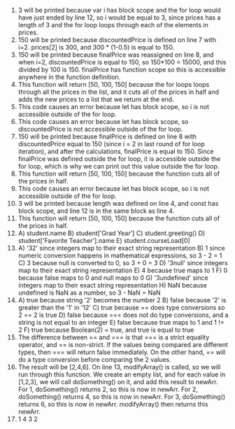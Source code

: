 1. 3 will be printed because var i has block scope and the for loop would have just ended by line 12, so i would be equal to 3, since prices has a length of 3 and the for loop loops through each of the elements in prices. 
2. 150 will be printed because discountedPrice is defined on line 7 with i=2. prices[2] is 300, and 300 * (1-0.5) is equal to 150. 
3. 150 will be printed because finalPrice was reassigned on line 8, and when i=2, discountedPrice is equal to 150, so 150*100 = 15000, and this divided by 100 is 150. finalPrice has function scope so this is accessible anywhere in the function definition. 
4. This function will return [50, 100, 150] because the for loops loops through all the prices in the list, and it cuts all of the prices in half and adds the new prices to a list that we return at the end.
5. This code causes an error because let has block scope,  so i is not accessible outside of the for loop.
6. This code causes an error because let has block scope, so discountedPrice is not accessible outside of the for loop.
7. 150 will be printed because finalPrice is defined on line 8 with discountedPrice equal to 150 (since i = 2 in last round of for loop iteration), and after the calculations, finalPrice is equal to 150. Since finalPrice was defined outside the for loop, it is accessible outside the for loop, which is why we can print out this value outside the for loop.
8. This function will return [50, 100, 150] because the function cuts all of the prices in half. 
9. This code causes an error because let has block scope, so i is not accessible outside of the for loop.
10. 3 will be printed because length was defined on line 4, and const has block scope, and line 12 is in the same block as line 4.
11. This function will return [50, 100, 150] because the function cuts all of the prices in half.
12. A) student.name
    B) student['Grad Year']
    C) student.greeting()
    D) student['Favorite Teacher'].name
    E) student.courseLoad[0]
13.
    A) '32' since integers map to their exact string representation
    B) 1 since numeric conversion happens in mathematical expressions, so 3 - 2 = 1
    C) 3 because null is converted to 0, so 3 + 0 = 3
    D) '3null' since integers map to their exact string representation
    E) 4 because true maps to 1
    F) 0 because false maps to 0 and null maps to 0
    G) '3undefined' since integers map to their exact string representation
    H) NaN because undefined is NaN as a number, so 3 - NaN = NaN
14. A) true because string '2' becomes the number 2
    B) false because '2' is greater than the '1' in '12'
    C) true because == does type conversions so 2 == 2 is true
    D) false because === does not do type conversions, and a string is not equal to an integer
    E) false because true maps to 1 and 1 != 2 
    F) true because Boolean(2) = true, and true is equal to true
15. The difference between == and === is that === is a strict equality operator, and == is non-strict. If the values being compared are different types, then === will return false immediately. On the other hand, == will do a type conversion before comparing the 2 values.
17. The result will be [2,4,6]. On line 13, modifyArray() is called, so we will run through this function. We create an empty list, and for each value in [1,2,3], we will call doSomething() on it, and add this result to newArr. For 1, doSomething() returns 2, so this is now in newArr. For 2, doSomething() returns 4, so this is now in newArr. For 3, doSomething() returns 6, so this is now in newArr. modifyArray() then returns this newArr.
19. 1 
    4 
    3 
    2 
